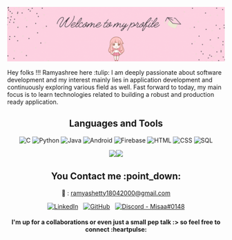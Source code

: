 ![](github-profile-readme/profile-banner.gif)<!-- If you want the template for my gif, email me! -->
<br>

<body>
  
<div>
Hey folks !!! Ramyashree here :tulip: I am deeply passionate about software development and my interest mainly lies in application development and continuously exploring various field as well. Fast forward to today, my main focus is to learn technologies related to building a robust and production ready application.
</div>

<h2 align="center"> Languages and Tools </h2>
  
<div align="center">
  
![C](https://img.shields.io/badge/-C-ff69b4?&logo=C)
![Python](https://img.shields.io/badge/-Python-ff69b4?&logo=Python)
![Java](https://img.shields.io/badge/-Java-ff69b4?&logo=Java&logoColor=007396)
![Android](https://img.shields.io/badge/-AndroidStudio-ff69b4?&logo=Android)
![Firebase](https://img.shields.io/badge/-Firebase-ff69b4?&logo=Firebase)
![HTML](https://img.shields.io/badge/-HTML-ff69b4?&logo=HTML5)
![CSS](https://img.shields.io/badge/-CSS-ff69b4?&logo=CSS3)
![SQL](https://img.shields.io/badge/-SQL-ff69b4?&logo=MySQL)
 
  
<a href="https://ramyashreeshetty.github.io/"><img height="137px" src="https://github-readme-stats.vercel.app/api?username=ramyashreeshetty&hide_title=true&hide_border=true&show_icons=true&include_all_commits=true&count_private=true&line_height=21&text_color=000&icon_color=000&bg_color=0,ea6161,ffc64d,fffc4d,52fa5a&theme=graywhite" /><img height="137px" src="https://github-readme-stats.vercel.app/api/top-langs/?username=ramyashreeshetty&hide=html&hide_title=true&hide_border=true&layout=compact&langs_count=6&exclude_repo=comp426,Redventures-Movie-Quotes&text_color=000&icon_color=fff&bg_color=0,52fa5a,4dfcff,c64dff&theme=graywhite" /></a>
  
</div>
  
<h2 align="center"> You Contact me :point_down: </h2>
<div align="center" padding="12px">
  
:email: : ramyashetty18042000@gmail.com 
  
 <a href="https://www.linkedin.com/in/ramyashree-shetty/"><img alt="LinkedIn" height="32" width="32" src="https://github.com/peterthehan/peterthehan/blob/25fe7193e0f257bcad641daa7d9af9ff778f2634/assets/linkedin.svg"></a>&nbsp;&nbsp;
  <a href="https://github.com/ramyashreeshetty"><img alt="GitHub" height="32" width="32" src="https://github.com/peterthehan/peterthehan/blob/25fe7193e0f257bcad641daa7d9af9ff778f2634/assets/github.svg"></a>&nbsp;&nbsp;
  <a href="https://discord.gg/6jz4SmUvWm"><img alt="Discord - Misaa#0148" title="Discord - Misaa#0148" height="32" width="32" src="https://github.com/peterthehan/peterthehan/blob/25fe7193e0f257bcad641daa7d9af9ff778f2634/assets/discord.svg"></a>
  
<h4 align="center">I'm up for a collaborations or even just a small pep talk :> so feel free to connect :heartpulse: </h4>
</body>
